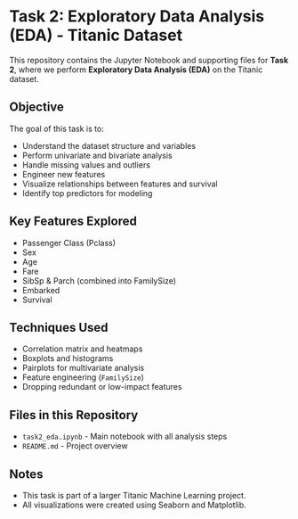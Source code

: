 # Task 2: Exploratory Data Analysis (EDA) - Titanic Dataset 

This repository contains the Jupyter Notebook and supporting files for **Task 2**, where we perform **Exploratory Data Analysis (EDA)** on the Titanic dataset.

## Objective

The goal of this task is to:
- Understand the dataset structure and variables
- Perform univariate and bivariate analysis
- Handle missing values and outliers
- Engineer new features
- Visualize relationships between features and survival
- Identify top predictors for modeling

##  Key Features Explored

- Passenger Class (Pclass)
- Sex
- Age
- Fare
- SibSp & Parch (combined into FamilySize)
- Embarked
- Survival

## Techniques Used

- Correlation matrix and heatmaps
- Boxplots and histograms
- Pairplots for multivariate analysis
- Feature engineering (`FamilySize`)
- Dropping redundant or low-impact features

##  Files in this Repository

- `task2_eda.ipynb` - Main notebook with all analysis steps
- `README.md` - Project overview

## Notes

- This task is part of a larger Titanic Machine Learning project.
- All visualizations were created using Seaborn and Matplotlib.


